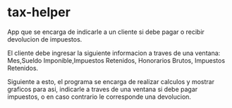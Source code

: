 # tax-helper

App que se encarga de indicarle a un cliente si debe pagar o recibir devolucion de impuestos.

El cliente debe ingresar la siguiente informacion a traves de una ventana: Mes,Sueldo Imponible,Impuestos Retenidos, Honorarios Brutos, Impuestos Retenidos.

Siguiente a esto, el programa se encarga de realizar calculos y mostrar graficos para asi, indicarle a traves de una ventana si debe pagar impuestos, o en caso contrario le corresponde una devolucion.
